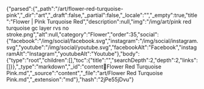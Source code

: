 {"parsed":{"_path":"/art/flower-red-turquoise-pink","_dir":"art","_draft":false,"_partial":false,"_locale":"","_empty":true,"title":"Flower | Pink Turquoise Red","description":null,"img":"/img/art/pink red turquoise gc layer rvs no stroke.png","alt":null,"category":"Flower","order":35,"social":{"facebook":"/img/social/facebook.svg","instagram":"/img/social/instagram.svg","youtube":"/img/social/youtube.svg","facebookAlt":"Facebook","instagramAlt":"Instagram","youtubeAlt":"Youtube"},"body":{"type":"root","children":[],"toc":{"title":"","searchDepth":2,"depth":2,"links":[]}},"_type":"markdown","_id":"content:art:Flower Red Turquoise Pink.md","_source":"content","_file":"art/Flower Red Turquoise Pink.md","_extension":"md"},"hash":"2jPe55jDvu"}